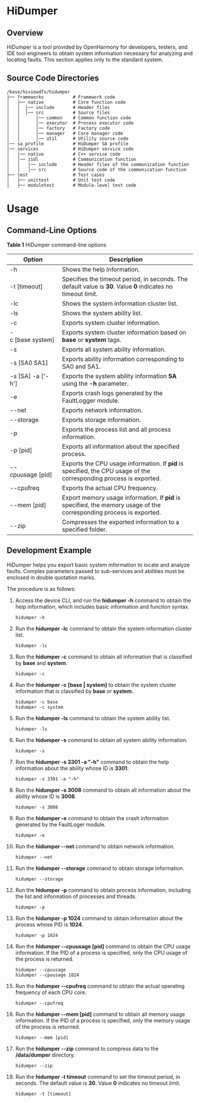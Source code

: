 # HiDumper


## Overview

HiDumper is a tool provided by OpenHarmony for developers, testers, and IDE tool engineers to obtain system information necessary for analyzing and locating faults. This section applies only to the standard system.

## Source Code Directories

  
```
/base/hiviewdfx/hidumper
├── frameworks           # Framework code
│   ├── native           # Core function code
│   │  │── include       # Header files
│   │  │── src           # Source files
│   │      │── common    # Common function code
│   │      │── executor  # Process executor code
│   │      │── factory   # Factory code
│   │      │── manager   # Core manager code
│   │      │── util      # Utility source code
│── sa_profile           # HiDumper SA profile
│── services             # HiDumper service code
│   │── native           # C++ service code
│   │── zidl             # Communication function
│   │   │── include      # Header files of the communication function
│   │   │── src          # Source code of the communication function
├── test                 # Test cases
│   ├── unittest         # Unit test code
│   ├── moduletest       # Module-level test code
```


# Usage


## Command-Line Options

  **Table 1** HiDumper command-line options

| Option| **Description**| 
| -------- | -------- |
| -h | Shows the help Information.| 
| -t&nbsp;[timeout] | Specifies the timeout period, in seconds. The default value is **30**. Value **0** indicates no timeout limit.| 
| -lc | Shows the system information cluster list.| 
| -ls | Shows the system ability list.| 
| -c | Exports system cluster information.| 
| -c&nbsp;[base&nbsp;system] | Exports system cluster information based on **base** or **system** tags.| 
| -s | Exports all system ability information.| 
| -s&nbsp;[SA0&nbsp;SA1] | Exports ability information corresponding to SA0 and SA1.| 
| -s&nbsp;[SA]&nbsp;-a&nbsp;['-h'] | Exports the system ability information **SA** using the **-h** parameter.| 
| -e | Exports crash logs generated by the FaultLogger module.| 
| --net | Exports network information.| 
| --storage | Exports storage information.| 
| -p | Exports the process list and all process information.| 
| -p&nbsp;[pid] | Exports all information about the specified process.| 
| --cpuusage&nbsp;[pid] | Exports the CPU usage information. If **pid** is specified, the CPU usage of the corresponding process is exported.| 
| --cpufreq | Exports the actual CPU frequency.| 
| --mem&nbsp;[pid] | Export memory usage information. If **pid** is specified, the memory usage of the corresponding process is exported.| 
| --zip | Compresses the exported information to a specified folder.| 


## Development Example

HiDumper helps you export basic system information to locate and analyze faults. Complex parameters passed to sub-services and abilities must be enclosed in double quotation marks.

The procedure is as follows:

1. Access the device CLI, and run the **hidumper -h** command to obtain the help information, which includes basic information and function syntax.
     
   ```
   hidumper -h
   ```

2. Run the **hidumper -lc** command to obtain the system information cluster list.
     
   ```
   hidumper -lc
   ```

3. Run the **hidumper -c** command to obtain all information that is classified by **base** and **system**.
     
   ```
   hidumper -c
   ```

4. Run the **hidumper -c [base | system]** to obtain the system cluster information that is classified by **base** or **system**.
     
   ```
   hidumper -c base
   hidumper -c system
   ```

5. Run the **hidumper -ls** command to obtain the system ability list.
     
   ```
   hidumper -ls
   ```

6. Run the **hidumper -s** command to obtain all system ability information.
     
   ```
   hidumper -s
   ```

7. Run the **hidumper -s 3301 -a "-h"** command to obtain the help information about the ability whose ID is **3301**.
     
   ```
   hidumper -s 3301 -a "-h"
   ```

8. Run the **hidumper -s 3008** command to obtain all information about the ability whose ID is **3008**.
     
   ```
   hidumper -s 3008
   ```

9. Run the **hidumper -e** command to obtain the crash information generated by the FaultLoger module.
     
   ```
   hidumper -e
   ```

10. Run the **hidumper --net** command to obtain network information.
     
    ```
    hidumper --net
    ```

11. Run the **hidumper --storage** command to obtain storage information.
     
    ```
    hidumper --storage
    ```

12. Run the **hidumper -p** command to obtain process information, including the list and information of processes and threads.
     
    ```
    hidumper -p
    ```

13. Run the **hidumper -p 1024** command to obtain information about the process whose PID is **1024**.
     
    ```
    hidumper -p 1024
    ```

14. Run the **hidumper  --cpuusage [pid]** command to obtain the CPU usage information. If the PID of a process is specified, only the CPU usage of the process is returned.
     
    ```
    hidumper --cpuusage
    hidumper --cpuusage 1024
    ```

15. Run the **hidumper --cpufreq** command to obtain the actual operating frequency of each CPU core.
     
    ```
    hidumper --cpufreq
    ```

16. Run the **hidumper --mem [pid]** command to obtain all memory usage information. If the PID of a process is specified, only the memory usage of the process is returned.
     
    ```
    hidumper --mem [pid]
    ```

17. Run the **hidumper --zip** command to compress data to the **/data/dumper** directory.
     
    ```
    hidumper --zip
    ```

18. Run the **hidumper -t timeout** command to set the timeout period, in seconds. The default value is **30**. Value **0** indicates no timeout limit.
     
    ```
    hidumper -t [timeout]
    ```
